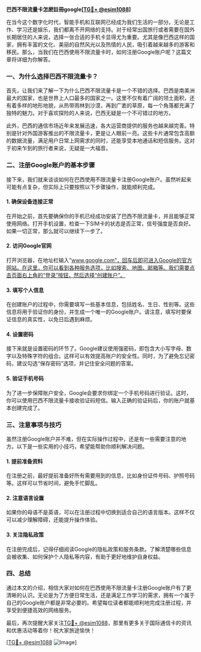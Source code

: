 **巴西不限流量卡怎麽註冊google[[TG💪+ @esim1088](https://t.me/s/esim1088)]**

在当今这个数字化时代，智能手机和互联网已经成为我们生活的一部分。无论是工作、学习还是娱乐，我们都离不开网络的支持。对于经常出国旅行或者需要在国外长期居住的人来说，选择一张合适的手机卡显得尤为重要。尤其是像巴西这样的国家，拥有丰富的文化、美丽的自然风光以及热情的人民，吸引着越来越多的游客和移民。那么，当我们在巴西使用不限流量卡时，如何注册Google账户呢？这篇文章将详细为你解答。

### 一、为什么选择巴西不限流量卡？

首先，让我们来了解一下为什么巴西不限流量卡是一个不错的选择。巴西是南美洲最大的国家，也是世界上人口最多的国家之一。这里不仅有着广阔的领土面积，还有着多样的地形地貌，从热带雨林到沙漠，再到广袤的草原，每一个角落都充满了独特的魅力。对于喜欢探险的人来说，巴西无疑是一个不可错过的地方。

此外，巴西的通信市场近年来发展迅速，各大运营商提供的服务也越来越完善。特别是针对外国游客推出的不限流量卡，更是让人眼前一亮。这些卡片通常包含高额的数据流量，满足用户日常上网需求的同时，还能享受本地通话和短信服务。这对于初来乍到的旅行者来说，无疑是一大福音。

### 二、注册Google账户的基本步骤

接下来，我们就来谈谈如何在巴西使用不限流量卡注册Google账户。虽然听起来可能有点复杂，但实际上只要按照以下步骤操作，就能顺利完成。

#### 1. 确保设备连接正常

在开始之前，首先要确保你的手机已经成功安装了巴西不限流量卡，并且能够正常使用网络。打开手机设置，检查一下SIM卡的状态是否正常，信号强度是否良好。如果一切正常，那么就可以继续下一步了。

#### 2. 访问Google官网

打开浏览器，在地址栏输入“www.google.com”，回车后即可进入Google的官方网站。在这里，你可以看到各种服务选项，比如搜索、地图、邮箱等。我们需要点击页面右上角的“登录”按钮，然后选择“创建账户”。

#### 3. 填写个人信息

在创建账户的过程中，你需要填写一些基本信息，包括姓名、生日、性别等。这些信息将用于验证你的身份，并生成一个唯一的Google账户。请注意，填写时要保证信息的真实性，以免日后遇到麻烦。

#### 4. 设置密码

接下来就是设置密码的环节了。Google建议使用强密码，即包含大小写字母、数字以及特殊字符的组合。这样可以有效提高账户的安全性。同时，为了避免忘记密码，建议勾选“保存密码”选项，并记住安全问题的答案。

#### 5. 验证手机号码

为了进一步保障账户安全，Google会要求你绑定一个手机号码进行验证。这时，你可以使用巴西不限流量卡接收验证码短信。输入正确的验证码后，你的账户就基本创建完成了。

### 三、注意事项与技巧

虽然注册Google账户并不难，但在实际操作过程中，还是有一些需要注意的地方。以下是一些实用的小技巧，希望能帮助你顺利解决问题。

#### 1. 提前准备资料

在注册之前，最好提前准备好所有需要用到的信息，比如身份证件号码、护照号码等。这样可以节省时间，避免手忙脚乱。

#### 2. 注意语言设置

如果你的母语不是英语，可以在注册过程中切换到适合自己的语言版本。这样不仅可以减少理解障碍，还能提升操作体验。

#### 3. 关注隐私政策

在注册完成后，记得仔细阅读Google的隐私政策和服务条款。了解清楚哪些信息会被收集、如何保护个人隐私等内容，有助于更好地维护自身权益。

### 四、总结

通过本文的介绍，相信大家对如何在巴西使用不限流量卡注册Google账户有了更清晰的认识。无论是为了方便日常生活，还是满足工作学习的需求，拥有一个属于自己的Google账户都是非常必要的。希望每位读者都能顺利地完成注册过程，并享受到便捷高效的网络服务。

最后，再次提醒大家关注[TG💪+ @esim1088](https://t.me/s/esim1088)，那里有更多关于国际通信卡的资讯和优惠活动等着你！祝大家旅途愉快！

[[TG💪+ @esim1088](https://t.me/s/esim1088) ![Image](https://i.postimg.cc/4NQfJmqS/Snipaste-2025-05-13-00-14-12.png)]